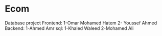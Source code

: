# Ecom

Database project
Frontend: 1-Omar Mohamed Hatem 2- Youssef Ahmed
Backend: 1-Ahmed Amr
sql: 1-Khaled Waleed 2-Mohamed Ali

